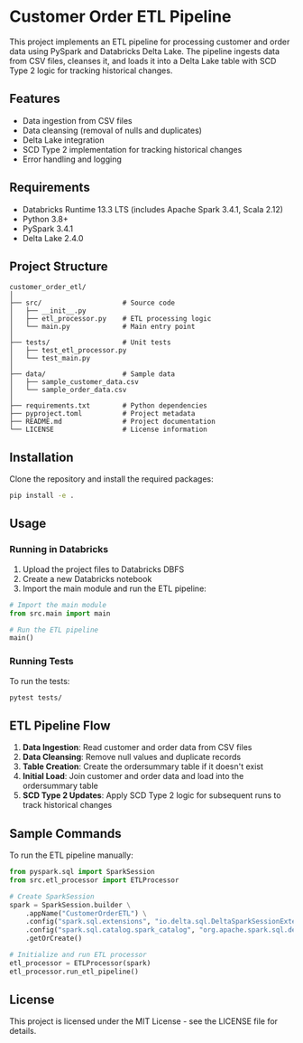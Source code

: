 # Customer Order ETL Pipeline

This project implements an ETL pipeline for processing customer and order data using PySpark and Databricks Delta Lake. The pipeline ingests data from CSV files, cleanses it, and loads it into a Delta Lake table with SCD Type 2 logic for tracking historical changes.

## Features

- Data ingestion from CSV files
- Data cleansing (removal of nulls and duplicates)
- Delta Lake integration
- SCD Type 2 implementation for tracking historical changes
- Error handling and logging

## Requirements

- Databricks Runtime 13.3 LTS (includes Apache Spark 3.4.1, Scala 2.12)
- Python 3.8+
- PySpark 3.4.1
- Delta Lake 2.4.0

## Project Structure

```
customer_order_etl/
│
├── src/                    # Source code
│   ├── __init__.py
│   ├── etl_processor.py    # ETL processing logic
│   └── main.py             # Main entry point
│
├── tests/                  # Unit tests
│   ├── test_etl_processor.py
│   └── test_main.py
│
├── data/                   # Sample data
│   ├── sample_customer_data.csv
│   └── sample_order_data.csv
│
├── requirements.txt        # Python dependencies
├── pyproject.toml          # Project metadata
├── README.md               # Project documentation
└── LICENSE                 # License information
```

## Installation

Clone the repository and install the required packages:

```bash
pip install -e .
```

## Usage

### Running in Databricks

1. Upload the project files to Databricks DBFS
2. Create a new Databricks notebook
3. Import the main module and run the ETL pipeline:

```python
# Import the main module
from src.main import main

# Run the ETL pipeline
main()
```

### Running Tests

To run the tests:

```bash
pytest tests/
```

## ETL Pipeline Flow

1. **Data Ingestion**: Read customer and order data from CSV files
2. **Data Cleansing**: Remove null values and duplicate records
3. **Table Creation**: Create the ordersummary table if it doesn't exist
4. **Initial Load**: Join customer and order data and load into the ordersummary table
5. **SCD Type 2 Updates**: Apply SCD Type 2 logic for subsequent runs to track historical changes

## Sample Commands

To run the ETL pipeline manually:

```python
from pyspark.sql import SparkSession
from src.etl_processor import ETLProcessor

# Create SparkSession
spark = SparkSession.builder \
    .appName("CustomerOrderETL") \
    .config("spark.sql.extensions", "io.delta.sql.DeltaSparkSessionExtension") \
    .config("spark.sql.catalog.spark_catalog", "org.apache.spark.sql.delta.catalog.DeltaCatalog") \
    .getOrCreate()

# Initialize and run ETL processor
etl_processor = ETLProcessor(spark)
etl_processor.run_etl_pipeline()
```

## License

This project is licensed under the MIT License - see the LICENSE file for details.